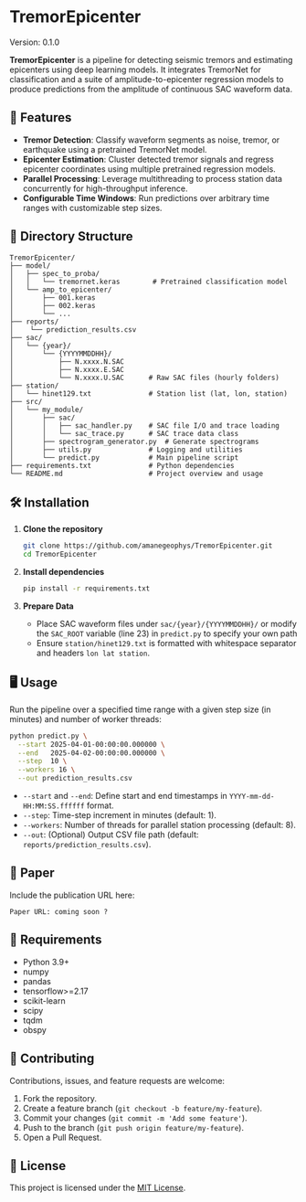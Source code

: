 # TremorEpicenter

Version: 0.1.0

**TremorEpicenter** is a pipeline for detecting seismic tremors and estimating epicenters using deep learning models. It integrates TremorNet for classification and a suite of amplitude-to-epicenter regression models to produce predictions from the amplitude of continuous SAC waveform data.

## 🚀 Features

- **Tremor Detection**: Classify waveform segments as noise, tremor, or earthquake using a pretrained TremorNet model.
- **Epicenter Estimation**: Cluster detected tremor signals and regress epicenter coordinates using multiple pretrained regression models.
- **Parallel Processing**: Leverage multithreading to process station data concurrently for high-throughput inference.
- **Configurable Time Windows**: Run predictions over arbitrary time ranges with customizable step sizes.

## 📁 Directory Structure

```
TremorEpicenter/
├── model/
│   ├── spec_to_proba/
│   │   └── tremornet.keras        # Pretrained classification model
│   └── amp_to_epicenter/
│       ├── 001.keras
│       ├── 002.keras
│       └── ...
├── reports/ 
│    └── prediction_results.csv
├── sac/
│   └── {year}/
│       └── {YYYYMMDDHH}/
│           ├── N.xxxx.N.SAC
│           ├── N.xxxx.E.SAC
│           └── N.xxxx.U.SAC      # Raw SAC files (hourly folders)
├── station/
│   └── hinet129.txt              # Station list (lat, lon, station)
├── src/
│   └── my_module/
│       ├── sac/
│       │   ├── sac_handler.py    # SAC file I/O and trace loading
│       │   └── sac_trace.py      # SAC trace data class
│       ├── spectrogram_generator.py  # Generate spectrograms
│       ├── utils.py              # Logging and utilities
│       └── predict.py            # Main pipeline script
├── requirements.txt              # Python dependencies
└── README.md                     # Project overview and usage
```

## 🛠️ Installation

1. **Clone the repository**
   ```bash
   git clone https://github.com/amanegeophys/TremorEpicenter.git
   cd TremorEpicenter
   ```

2. **Install dependencies**
   ```bash
   pip install -r requirements.txt
   ```

3. **Prepare Data**
   - Place SAC waveform files under `sac/{year}/{YYYYMMDDHH}/` or modify the `SAC_ROOT` variable (line 23) in `predict.py` to specify your own path 
   - Ensure `station/hinet129.txt` is formatted with whitespace separator and headers `lon lat station`.

## 🖥️ Usage

Run the pipeline over a specified time range with a given step size (in minutes) and number of worker threads:

```bash
python predict.py \
  --start 2025-04-01-00:00:00.000000 \
  --end   2025-04-02-00:00:00.000000 \
  --step  10 \
  --workers 16 \
  --out prediction_results.csv
```

- `--start` and `--end`: Define start and end timestamps in `YYYY-mm-dd-HH:MM:SS.ffffff` format.
- `--step`: Time-step increment in minutes (default: 1).
- `--workers`: Number of threads for parallel station processing (default: 8).
- `--out`: (Optional) Output CSV file path (default: `reports/prediction_results.csv`).

## 📄 Paper

Include the publication URL here:

```
Paper URL: coming soon ?
```

## 📄 Requirements

- Python 3.9+
- numpy
- pandas
- tensorflow>=2.17
- scikit-learn
- scipy
- tqdm
- obspy

## 📑 Contributing

Contributions, issues, and feature requests are welcome:

1. Fork the repository.
2. Create a feature branch (`git checkout -b feature/my-feature`).
3. Commit your changes (`git commit -m 'Add some feature'`).
4. Push to the branch (`git push origin feature/my-feature`).
5. Open a Pull Request.

## 📝 License

This project is licensed under the [MIT License](LICENSE).